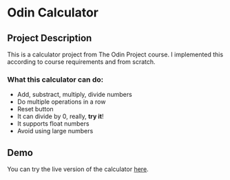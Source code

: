 # Odin Calculator

## Project Description
This is a calculator project from The Odin Project course. I implemented this according to course requirements and from scratch.

### What this calculator can do:
- Add, substract, multiply, divide numbers
- Do multiple operations in a row
- Reset button
- It can divide by 0, really, **try it**!
- It supports float numbers
- Avoid using large numbers

## Demo

You can try the live version of the calculator [here](https://bidrift.github.io/odin-calculator/).